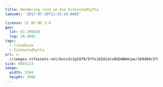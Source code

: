 ```yaml
---
title: Wanderung rund um die Estenstadhytta
takenAt: '2017-07-30T11:35:34.000Z'

license: CC BY-ND 3.0
geo:
  lat: 63.395038
  lng: 10.4881
tags:
  - trondheim
  - Estenstadhytta
url: >-
  //images.ctfassets.net/bncv3c2gt878/5YYsi0Zd2ats0GEmBW4cpe/169d04c37da6d661a2089ff44ca35a80/wanderung-rund-um-die-estenstadhytta_36131695371_o
size: 6855123
image:
  width: 5344
  height: 3006
---
```

